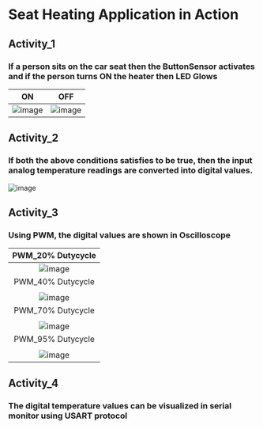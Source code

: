 # Seat Heating Application in Action

## Activity_1

### If a person sits on the car seat then the ButtonSensor activates and if the person turns ON the heater then LED Glows

|ON|OFF|
|:--:|:--:|
|![image](https://user-images.githubusercontent.com/67991189/116648970-004d7280-a99c-11eb-8b2d-3014292d2e42.png)|![image](https://user-images.githubusercontent.com/67991189/116648930-ead84880-a99b-11eb-9c34-1518f9fba3ae.png)|

## Activity_2
### If both the above conditions satisfies to be true, then the input analog temperature readings are converted into digital values.
![image](https://user-images.githubusercontent.com/67991189/116648893-d1cf9780-a99b-11eb-9fa7-bbb41a53a2b7.png)


## Activity_3

### Using PWM, the digital values are shown in Oscilloscope

|PWM_20% Dutycycle|
|:--:|
|![image](https://user-images.githubusercontent.com/67991189/116649043-24a94f00-a99c-11eb-8291-dd24d501e699.png)|
| PWM_40% Dutycycle|
|  |
|![image](https://user-images.githubusercontent.com/67991189/116649093-4276b400-a99c-11eb-9848-d30949ab5d34.png) | 
|PWM_70% Dutycycle|
|   |   
|![image](https://user-images.githubusercontent.com/67991189/116649167-5de1bf00-a99c-11eb-8032-72e54713cef7.png)|
| PWM_95% Dutycycle|
|  |
|![image](https://user-images.githubusercontent.com/67991189/116649211-75b94300-a99c-11eb-9830-2be9c1a4656a.png)|

## Activity_4

### The digital temperature values can be visualized in serial monitor using USART protocol
